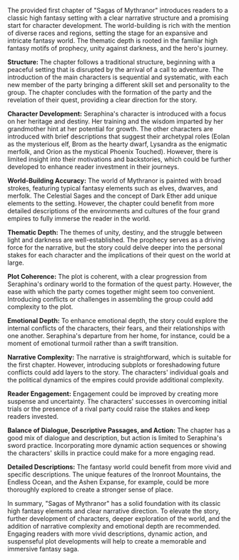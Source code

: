 The provided first chapter of "Sagas of Mythranor" introduces readers to a classic high fantasy setting with a clear narrative structure and a promising start for character development. The world-building is rich with the mention of diverse races and regions, setting the stage for an expansive and intricate fantasy world. The thematic depth is rooted in the familiar high fantasy motifs of prophecy, unity against darkness, and the hero's journey.

**Structure:**
The chapter follows a traditional structure, beginning with a peaceful setting that is disrupted by the arrival of a call to adventure. The introduction of the main characters is sequential and systematic, with each new member of the party bringing a different skill set and personality to the group. The chapter concludes with the formation of the party and the revelation of their quest, providing a clear direction for the story.

**Character Development:**
Seraphina's character is introduced with a focus on her heritage and destiny. Her training and the wisdom imparted by her grandmother hint at her potential for growth. The other characters are introduced with brief descriptions that suggest their archetypal roles (Eolan as the mysterious elf, Brom as the hearty dwarf, Lysandra as the enigmatic merfolk, and Orion as the mystical Phoenix Touched). However, there is limited insight into their motivations and backstories, which could be further developed to enhance reader investment in their journeys.

**World-Building Accuracy:**
The world of Mythranor is painted with broad strokes, featuring typical fantasy elements such as elves, dwarves, and merfolk. The Celestial Sages and the concept of Dark Ether add unique elements to the setting. However, the chapter could benefit from more detailed descriptions of the environments and cultures of the four grand empires to fully immerse the reader in the world.

**Thematic Depth:**
The themes of unity, destiny, and the struggle between light and darkness are well-established. The prophecy serves as a driving force for the narrative, but the story could delve deeper into the personal stakes for each character and the implications of their quest on the world at large.

**Plot Coherence:**
The plot is coherent, with a clear progression from Seraphina's ordinary world to the formation of the quest party. However, the ease with which the party comes together might seem too convenient. Introducing conflicts or challenges in assembling the group could add complexity to the plot.

**Emotional Depth:**
To enhance emotional depth, the story could explore the internal conflicts of the characters, their fears, and their relationships with one another. Seraphina's departure from her home, for instance, could be a moment of emotional turmoil rather than a swift transition.

**Narrative Complexity:**
The narrative is straightforward, which is suitable for the first chapter. However, introducing subplots or foreshadowing future conflicts could add layers to the story. The characters' individual goals and the political dynamics of the empires could provide additional complexity.

**Reader Engagement:**
Engagement could be improved by creating more suspense and uncertainty. The characters' successes in overcoming initial trials or the presence of a rival party could raise the stakes and keep readers invested.

**Balance of Dialogue, Descriptive Passages, and Action:**
The chapter has a good mix of dialogue and description, but action is limited to Seraphina's sword practice. Incorporating more dynamic action sequences or showing the characters' skills in practice could make for a more engaging read.

**Detailed Descriptions:**
The fantasy world could benefit from more vivid and specific descriptions. The unique features of the Ironroot Mountains, the Endless Ocean, and the Ashen Expanse, for example, could be more thoroughly explored to create a stronger sense of place.

In summary, "Sagas of Mythranor" has a solid foundation with its classic high fantasy elements and clear narrative direction. To elevate the story, further development of characters, deeper exploration of the world, and the addition of narrative complexity and emotional depth are recommended. Engaging readers with more vivid descriptions, dynamic action, and suspenseful plot developments will help to create a memorable and immersive fantasy saga.